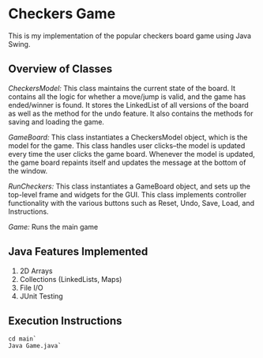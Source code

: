 # Checkers Game

This is my implementation of the popular checkers board game using Java Swing. 

## Overview of Classes

_CheckersModel:_ This class maintains the current state of the board. It contains all the logic for whether a move/jump is valid, and the game has ended/winner is found. It stores the LinkedList of all versions of the board as well as the method for the undo feature. It also contains the methods for saving and loading the game.

_GameBoard:_ This class instantiates a CheckersModel object, which is the model for the game. This class handles user clicks–the model is updated every time the user clicks the game board. Whenever the model is updated, the game board repaints itself and updates the message at the bottom of the window.

_RunCheckers:_ This class instantiates a GameBoard object, and sets up the top-level frame and widgets for the GUI. This class implements controller functionality with the various buttons such as Reset, Undo, Save, Load, and Instructions.

_Game:_ Runs the main game

## Java Features Implemented

1. 2D Arrays
2. Collections (LinkedLists, Maps)
3. File I/O
4. JUnit Testing

## Execution Instructions
```
cd main`
Java Game.java`
```



